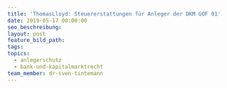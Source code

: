 ```yaml
---
title: 'ThomasLloyd: Steuererstattungen für Anleger der DKM GOF 01'
date: 2019-05-17 00:00:00
seo_beschreibung:
layout: post
feature_bild_path:
tags:
topics:
  - anlegerschutz
  - bank-und-kapitalmarktrecht
team_member: dr-sven-tintemann
---
```


